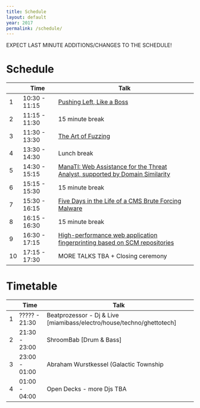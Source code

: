 ```yaml
---
title: Schedule
layout: default
year: 2017
permalink: /schedule/
---
```


EXPECT LAST MINUTE ADDITIONS/CHANGES TO THE SCHEDULE!

# Schedule

|    | Time          | Talk |
| -- | ------------- | ------------------------------------------------------------------------------------------------------ |
| 1  | 10:30 - 11:15 | [Pushing Left, Like a Boss](/talks/#1) |
| 2  | 11:15 - 11:30 | 15 minute break |
| 3  | 11:30 - 13:30 | [The Art of Fuzzing](/talks/#2) |
| 4  | 13:30 - 14:30 | Lunch break |
| 5  | 14:30 - 15:15 | [ManaTI: Web Assistance for the Threat Analyst, supported by Domain Similarity](/talks/#3) |
| 6  | 15:15 - 15:30 | 15 minute break |
| 7  | 15:30 - 16:15 | [Five Days in the Life of a CMS Brute Forcing Malware](/talks/#4) |
| 8  | 16:15 - 16:30 | 15 minute break |
| 9  | 16:30 - 17:15 | [High-performance web application fingerprinting based on SCM repositories](/talks/#5) |
| 10 | 17:15 - 17:30 | MORE TALKS TBA + Closing ceremony |

# Timetable
|    | Time          | Talk |
| -- | ------------- | ------------------------------------------------------------------------------------------------------ |
| 1  | ????? - 21:30 | Beatprozessor - Dj & Live [miamibass/electro/house/techno/ghettotech] |
| 2  | 21:30 - 23:00 | ShroomBab [Drum & Bass] |
| 3  | 23:00 - 01:00 | Abraham Wurstkessel (Galactic Township | Red Out) [breaks/grime] |
| 4  | 01:00 - 04:00 | Open Decks - more Djs TBA |

